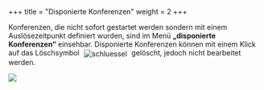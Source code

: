 +++
title = "Disponierte Konferenzen"
weight = 2
+++

Konferenzen, die nicht sofort gestartet werden sondern mit einem
Auslösezeitpunkt definiert wurden, sind im Menü 
**„disponierte Konferenzen“** einsehbar. Disponierte Konferenzen können mit einem Klick auf das Löschsymbol
<img src="/img/loesch-icon.png" alt="schluessel" style='vertical-align:middle;display:inline;margin:0px 5px; '>
gelöscht, jedoch nicht bearbeitet werden.


![](/img/konferenzstatus_disponiert.png?classes=shadow)
